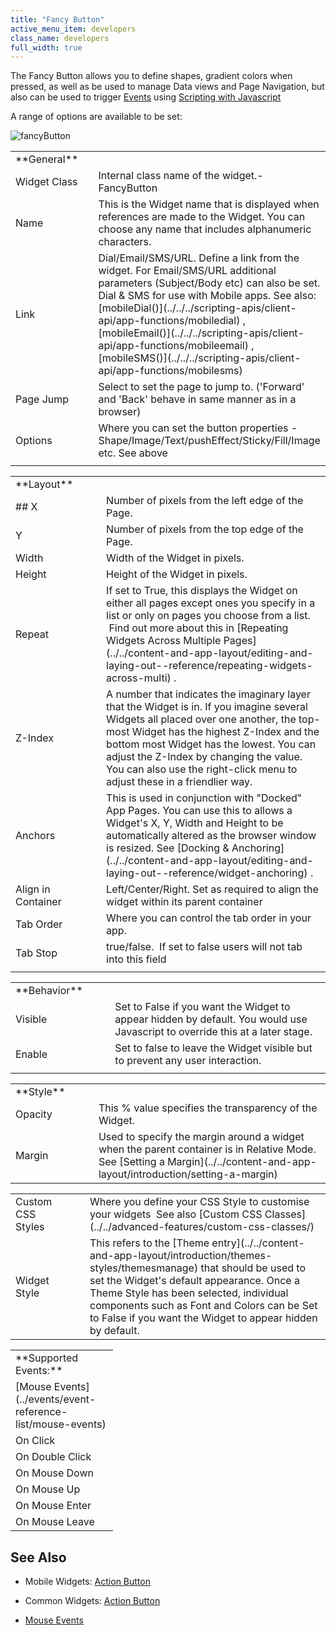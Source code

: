 ```yaml
---
title: "Fancy Button"
active_menu_item: developers
class_name: developers
full_width: true
---
```



The Fancy Button allows you to define shapes, gradient colors when pressed, as well as be used to manage Data views and Page Navigation, but also can be used to trigger [Events](../events/) using [Scripting with Javascript](../../../scripting-apis/client-scripting-overview/scripting-with-javascript/)

A range of options are available to be set:

![fancyButton](/img/docs/fancybutton.zoom72.png)

<table>
<tr>
<td width="148">
<a id="general"> </a> **General**

</td>
<td width="15">
</td>
<td width="779">
</td>
</tr>
<tr>
<td width="148">
Widget Class

</td>
<td width="15">
</td>
<td width="779">
Internal class name of the widget.- FancyButton

</td>
</tr>
<tr>
<td width="148">
Name

</td>
<td width="15">
</td>
<td width="779">
This is the Widget name that is displayed when references are made to the Widget. You can choose any name that includes alphanumeric characters.

</td>
</tr>
<tr>
<td width="148">
Link

</td>
<td width="15">
</td>
<td width="779">
Dial/Email/SMS/URL. Define a link from the widget. For Email/SMS/URL additional parameters (Subject/Body etc) can also be set. Dial & SMS for use with Mobile apps. See also: [mobileDial()](../../../scripting-apis/client-api/app-functions/mobiledial) , [mobileEmail()](../../../scripting-apis/client-api/app-functions/mobileemail) , [mobileSMS()](../../../scripting-apis/client-api/app-functions/mobilesms)

</td>
</tr>
<tr>
<td width="148">
Page Jump

</td>
<td width="15">
</td>
<td width="779">
Select to set the page to jump to. ('Forward' and 'Back' behave in same manner as in a browser)

</td>
</tr>
<tr>
<td width="148">
Options

</td>
<td width="15">
</td>
<td width="779">
Where you can set the button properties - Shape/Image/Text/pushEffect/Sticky/Fill/Image etc. See above

</td>
</tr>
<tr>
<td width="148">
</td>
<td width="15">
</td>
<td width="779">
</td>
</tr>
</table>
<table>
<tr>
<td width="148">
<a id="layout"> </a> **Layout**

</td>
<td width="15">
</td>
<td width="779">
</td>
</tr>
<tr>
<td width="148">
## X

</td>
<td width="15">
</td>
<td width="779">
Number of pixels from the left edge of the Page.

</td>
</tr>
<tr>
<td width="148">
Y

</td>
<td width="15">
</td>
<td width="779">
Number of pixels from the top edge of the Page.

</td>
</tr>
<tr>
<td width="148">
Width

</td>
<td width="15">
</td>
<td width="779">
Width of the Widget in pixels.

</td>
</tr>
<tr>
<td width="148">
Height

</td>
<td width="15">
</td>
<td width="779">
Height of the Widget in pixels.

</td>
</tr>
<tr>
<td width="148">
Repeat

</td>
<td width="15">
</td>
<td width="779">
If set to True, this displays the Widget on either all pages except ones you specify in a list or only on pages you choose from a list.  Find out more about this in [Repeating Widgets Across Multiple Pages](../../content-and-app-layout/editing-and-laying-out--reference/repeating-widgets-across-multi) .

</td>
</tr>
<tr>
<td width="148">
Z-Index

</td>
<td width="15">
</td>
<td width="779">
A number that indicates the imaginary layer that the Widget is in. If you imagine several Widgets all placed over one another, the top-most Widget has the highest Z-Index and the bottom most Widget has the lowest. You can adjust the Z-Index by changing the value. You can also use the right-click menu to adjust these in a friendlier way.

</td>
</tr>
<tr>
<td width="148">
Anchors

</td>
<td width="15">
</td>
<td width="779">
This is used in conjunction with "Docked" App Pages. You can use this to allows a Widget's X, Y, Width and Height to be automatically altered as the browser window is resized. See [Docking & Anchoring](../../content-and-app-layout/editing-and-laying-out--reference/widget-anchoring) .

</td>
</tr>
<tr>
<td width="148">
Align in Container

</td>
<td width="15">
</td>
<td width="779">
Left/Center/Right. Set as required to align the widget within its parent container

</td>
</tr>
<tr>
<td width="148">
Tab Order

</td>
<td width="15">
</td>
<td width="779">
Where you can control the tab order in your app.

</td>
</tr>
<tr>
<td width="148">
Tab Stop

</td>
<td width="15">
</td>
<td width="779">
true/false.  If set to false users will not tab into this field

</td>
</tr>
<tr>
<td width="148">
</td>
<td width="15">
</td>
<td width="779">
</td>
</tr>
</table>
<table>
<tr>
<td width="148">
<a id="behavior"> </a> **Behavior**

</td>
<td width="15">
</td>
<td width="779">
</td>
</tr>
<tr>
<td width="148">
Visible

</td>
<td width="15">
</td>
<td width="779">
Set to False if you want the Widget to appear hidden by default. You would use Javascript to override this at a later stage.

</td>
</tr>
<tr>
<td width="148">
Enable

</td>
<td width="15">
</td>
<td width="779">
Set to false to leave the Widget visible but to prevent any user interaction.

</td>
</tr>
<tr>
<td width="148">
</td>
<td width="15">
</td>
<td width="779">
</td>
</tr>
</table>
<table>
<tr>
<td width="148">
<a id="style"> </a> **Style**

</td>
<td width="15">
</td>
<td width="779">
</td>
</tr>
<tr>
<td width="148">
Opacity

</td>
<td width="15">
</td>
<td width="779">
This % value specifies the transparency of the Widget.

</td>
</tr>
<tr>
<td width="148">
Margin

</td>
<td width="15">
</td>
<td width="779">
Used to specify the margin around a widget when the parent container is in Relative Mode. See [Setting a Margin](../../content-and-app-layout/introduction/setting-a-margin)

</td>
</tr>
</table>
<table>
<tr>
<td width="148">
Custom CSS Styles

</td>
<td width="15">
</td>
<td width="779">
Where you define your CSS Style to customise your widgets  See also [Custom CSS Classes](../../advanced-features/custom-css-classes/)

</td>
</tr>
<tr>
<td width="148">
Widget Style

</td>
<td width="15">
</td>
<td width="779">
This refers to the [Theme entry](../../content-and-app-layout/introduction/themes-styles/themesmanage) that should be used to set the Widget's default appearance. Once a Theme Style has been selected, individual components such as Font and Colors can be Set to False if you want the Widget to appear hidden by default.

</td>
</tr>
</table>

<table>
<tr>
<td width="148">
**Supported Events:**

</td>
</tr>
<tr>
<td width="148">
[Mouse Events](../events/event-reference-list/mouse-events)

</td>
</tr>
<tr>
<td width="148">
On Click

</td>
</tr>
<tr>
<td width="148">
On Double Click

</td>
</tr>
<tr>
<td width="148">
On Mouse Down

</td>
</tr>
<tr>
<td width="148">
On Mouse Up

</td>
</tr>
<tr>
<td width="148">
On Mouse Enter

</td>
</tr>
<tr>
<td width="148">
On Mouse Leave

</td>
</tr>
</table>

## See Also

 - Mobile Widgets: [Action Button](../mobile/mobaction-button)

 - Common Widgets: [Action Button](action-button)

 - [Mouse Events](../events/event-reference-list/mouse-events)


